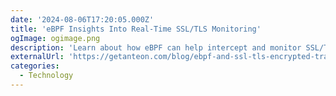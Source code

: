 ```yaml
---
date: '2024-08-06T17:20:05.000Z'
title: '‍eBPF Insights Into Real-Time SSL/TLS Monitoring'
ogImage: ogimage.png
description: 'Learn about how eBPF can help intercept and monitor SSL/TLS encrypted traffic'
externalUrl: 'https://getanteon.com/blog/ebpf-and-ssl-tls-encrypted-traffic/'
categories:
  - Technology
---
```

